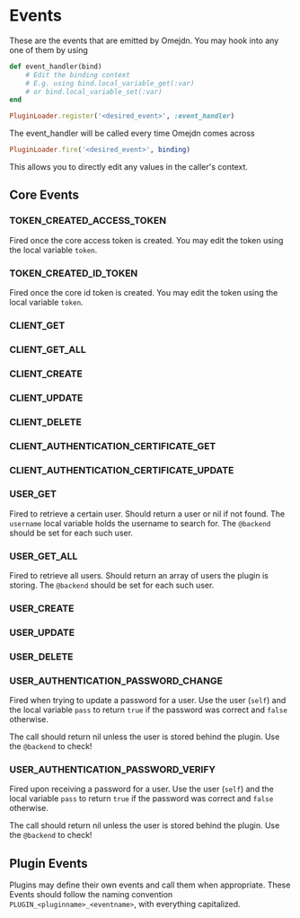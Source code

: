 # Events

These are the events that are emitted by Omejdn.
You may hook into any one of them by using

```ruby
def event_handler(bind)
    # Edit the binding context
    # E.g. using bind.local_variable_get(:var)
    # or bind.local_variable_set(:var)
end

PluginLoader.register('<desired_event>', :event_handler)
```

The event_handler will be called every time Omejdn comes across

```ruby
PluginLoader.fire('<desired_event>', binding)
```

This allows you to directly edit any values in the caller's context.

## Core Events

### TOKEN_CREATED_ACCESS_TOKEN

Fired once the core access token is created.
You may edit the token using the local variable `token`.

### TOKEN_CREATED_ID_TOKEN

Fired once the core id token is created.
You may edit the token using the local variable `token`.

### CLIENT_GET

### CLIENT_GET_ALL

### CLIENT_CREATE

### CLIENT_UPDATE

### CLIENT_DELETE

### CLIENT_AUTHENTICATION_CERTIFICATE_GET

### CLIENT_AUTHENTICATION_CERTIFICATE_UPDATE

### USER_GET

Fired to retrieve a certain user.
Should return a user or nil if not found.
The `username` local variable holds the username to search for.
The `@backend` should be set for each such user.

### USER_GET_ALL

Fired to retrieve all users.
Should return an array of users the plugin is storing.
The `@backend` should be set for each such user.

### USER_CREATE

### USER_UPDATE

### USER_DELETE

### USER_AUTHENTICATION_PASSWORD_CHANGE

Fired when trying to update a password for a user.
Use the user (`self`) and the local variable `pass` to return `true` if the password was correct and `false` otherwise.

The call should return nil unless the user is stored behind the plugin.
Use the `@backend` to check!

### USER_AUTHENTICATION_PASSWORD_VERIFY

Fired upon receiving a password for a user.
Use the user (`self`) and the local variable `pass` to return `true` if the password was correct and `false` otherwise.

The call should return nil unless the user is stored behind the plugin.
Use the `@backend` to check!

## Plugin Events

Plugins may define their own events and call them when appropriate.
These Events should follow the naming convention `PLUGIN_<pluginname>_<eventname>`, with everything capitalized.
